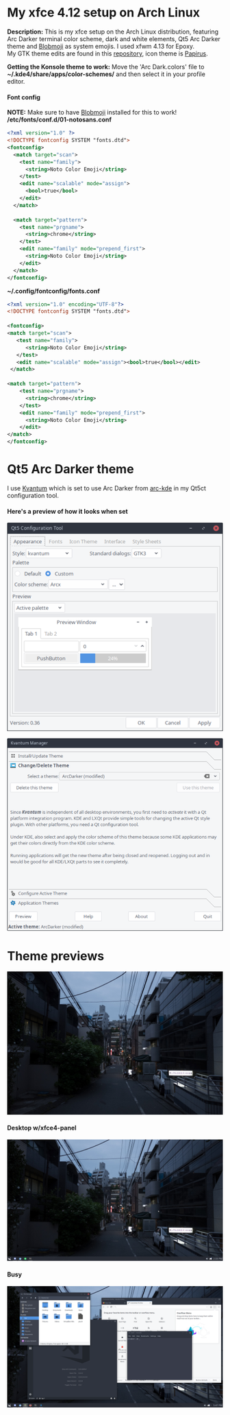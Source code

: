 # My xfce 4.12 setup on Arch Linux

**Description:** This is my xfce setup on the Arch Linux distribution, featuring Arc Darker terminal color scheme, dark and white elements, Qt5 Arc Darker theme and [Blobmoji](https://github.com/C1710/blobmoji) as system emojis. I used xfwm 4.13 for Epoxy. <br />
My GTK theme edits are found in this [repository](https://github.com/Vixtron/Arc-Darker-FixedBorder), icon theme is [Papirus](https://github.com/Vixtron/Papirus).
<br />

**Getting the Konsole theme to work:** Move the 'Arc Dark.colors' file to **~/.kde4/share/apps/color-schemes/** and then select it in your profile editor.
#### Font config
**NOTE:** Make sure to have [Blobmoji](https://github.com/C1710/blobmoji) installed for this to work!<br />
**/etc/fonts/conf.d/01-notosans.conf**
```xml
<?xml version="1.0" ?>
<!DOCTYPE fontconfig SYSTEM "fonts.dtd">
<fontconfig>
  <match target="scan">
    <test name="family">
      <string>Noto Color Emoji</string>
    </test>
    <edit name="scalable" mode="assign">
      <bool>true</bool>
    </edit>
  </match>

  <match target="pattern">
    <test name="prgname">
      <string>chrome</string>
    </test>
    <edit name="family" mode="prepend_first">
      <string>Noto Color Emoji</string>
    </edit>
  </match>
</fontconfig>
```
**~/.config/fontconfig/fonts.conf**
```xml
<?xml version="1.0" encoding="UTF-8"?>
<!DOCTYPE fontconfig SYSTEM "fonts.dtd">

<fontconfig>
<match target="scan">
   <test name="family">
      <string>Noto Color Emoji</string>
   </test>
   <edit name="scalable" mode="assign"><bool>true</bool></edit>
 </match>

<match target="pattern">
    <test name="prgname">
      <string>chrome</string>
    </test>
    <edit name="family" mode="prepend_first">
      <string>Noto Color Emoji</string>
    </edit>
</match>
</fontconfig>
```
# Qt5 Arc Darker theme
I use [Kvantum](https://github.com/tsujan/Kvantum) which is set to use Arc Darker from [arc-kde](https://github.com/PapirusDevelopmentTeam/arc-kde) in my Qt5ct configuration tool.
#### Here's a preview of how it looks when set
![img4](https://github.com/Vixtron/xfce/blob/master/images/qt5ct.png)

![img5](https://github.com/Vixtron/xfce/blob/master/images/kvantum.png)

# Theme previews
![img1](https://github.com/Vixtron/xfce/blob/master/images/wallpaper.jpg)

#### Desktop w/xfce4-panel
![img2](https://github.com/Vixtron/xfce/blob/master/images/panel.png)

#### Busy
![img3](https://github.com/Vixtron/xfce/blob/master/images/busy.png)

